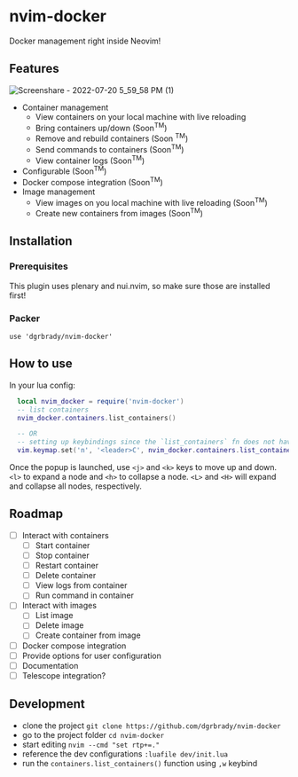 # nvim-docker

Docker management right inside Neovim!

## Features


![Screenshare - 2022-07-20 5_59_58 PM (1)](https://user-images.githubusercontent.com/38011308/180091781-a23adf85-a159-4caa-b2a9-4abe021a1ff4.gif)


- Container management
  - View containers on your local machine with live reloading
  - Bring containers up/down (Soon<sup>TM</sup>)
  - Remove and rebuild containers (Soon <sup>TM</sup>)
  - Send commands to containers (Soon<sup>TM</sup>)
  - View container logs (Soon<sup>TM</sup>)
- Configurable (Soon<sup>TM</sup>)
- Docker compose integration (Soon<sup>TM</sup>)
- Image management
  - View images on you local machine with live reloading (Soon<sup>TM</sup>)
  - Create new containers from images (Soon<sup>TM</sup>)
  
## Installation

### Prerequisites

This plugin uses plenary and nui.nvim, so make sure those are installed first!

### Packer

`use 'dgrbrady/nvim-docker'`

## How to use

In your lua config:  

```lua
  local nvim_docker = require('nvim-docker')
  -- list containers
  nvim_docker.containers.list_containers()

  -- OR
  -- setting up keybindings since the `list_containers` fn does not have a default binding
  vim.keymap.set('n', '<leader>C', nvim_docker.containers.list_containers)
```

Once the popup is launched, use `<j>` and `<k>` keys to move up and down. `<l>` to expand a node and `<h>` to collapse a node. `<L>` and `<H>` will expand and collapse all nodes, respectively.

## Roadmap

- [ ] Interact with containers
  - [ ] Start container
  - [ ] Stop container
  - [ ] Restart container
  - [ ] Delete container
  - [ ] View logs from container
  - [ ] Run command in container
- [ ] Interact with images
  - [ ] List image
  - [ ] Delete image
  - [ ] Create container from image
- [ ] Docker compose integration
- [ ] Provide options for user configuration
- [ ] Documentation
- [ ] Telescope integration?

## Development

* clone the project `git clone https://github.com/dgrbrady/nvim-docker`
* go to the project folder `cd nvim-docker`
* start editing `nvim --cmd "set rtp+=."`
* reference the dev configurations `:luafile dev/init.lua`
* run the `containers.list_containers()` function using `,w` keybind
